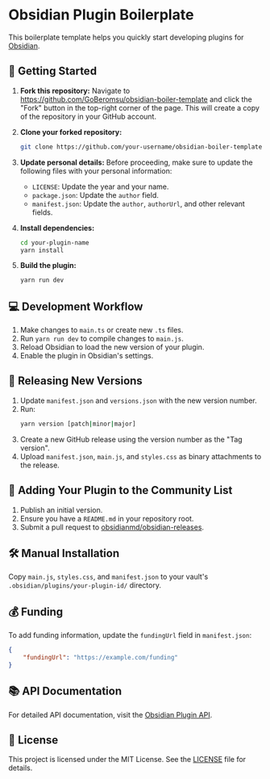 # Obsidian Plugin Boilerplate

This boilerplate template helps you quickly start developing plugins for [Obsidian](https://obsidian.md).

## 🏁 Getting Started

1. **Fork this repository:**
   Navigate to https://github.com/GoBeromsu/obsidian-boiler-template and click the "Fork" button in the top-right corner of the page. This will create a copy of the repository in your GitHub account.

2. **Clone your forked repository:**

    ```bash
    git clone https://github.com/your-username/obsidian-boiler-template.git
    ```

3. **Update personal details:**
   Before proceeding, make sure to update the following files with your personal information:

    - `LICENSE`: Update the year and your name.
    - `package.json`: Update the `author` field.
    - `manifest.json`: Update the `author`, `authorUrl`, and other relevant fields.

4. **Install dependencies:**

    ```bash
    cd your-plugin-name
    yarn install
    ```

5. **Build the plugin:**
    ```bash
    yarn run dev
    ```

## 💻 Development Workflow

1. Make changes to `main.ts` or create new `.ts` files.
2. Run `yarn run dev` to compile changes to `main.js`.
3. Reload Obsidian to load the new version of your plugin.
4. Enable the plugin in Obsidian's settings.

## 🚢 Releasing New Versions

1. Update `manifest.json` and `versions.json` with the new version number.
2. Run:
    ```bash
    yarn version [patch|minor|major]
    ```
3. Create a new GitHub release using the version number as the "Tag version".
4. Upload `manifest.json`, `main.js`, and `styles.css` as binary attachments to the release.

## 🌟 Adding Your Plugin to the Community List

1. Publish an initial version.
2. Ensure you have a `README.md` in your repository root.
3. Submit a pull request to [obsidianmd/obsidian-releases](https://github.com/obsidianmd/obsidian-releases).

## 🛠️ Manual Installation

Copy `main.js`, `styles.css`, and `manifest.json` to your vault's `.obsidian/plugins/your-plugin-id/` directory.

## 💰 Funding

To add funding information, update the `fundingUrl` field in `manifest.json`:

```json
{
	"fundingUrl": "https://example.com/funding"
}
```

## 📚 API Documentation

For detailed API documentation, visit the [Obsidian Plugin API](https://github.com/obsidianmd/obsidian-api).

## 📄 License

This project is licensed under the MIT License. See the [LICENSE](LICENSE) file for details.
